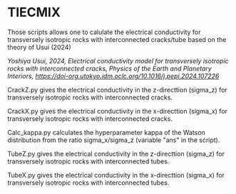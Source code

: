 # TIECMIX
Those scripts allows one to calulate the electrical conductivity for transversely isotropic rocks with interconnected cracks/tube based on the theory of Usui (2024)

_Yoshiya Usui, 2024, Electrical conductivity model for transversely isotropic rocks with interconnected cracks, Physics of the Earth and Planetary Interiors, https://doi-org.utokyo.idm.oclc.org/10.1016/j.pepi.2024.107226_

CrackZ.py gives the electrical conductivity in the z-directtion (sigma_z) for transversely isotropic rocks with interconnected cracks.

CrackX.py gives the electrical conductivity in the x-directtion (sigma_x) for transversely isotropic rocks with interconnected cracks.

Calc_kappa.py calculates the hyperparameter kappa of the Watson distribution from the ratio sigma_x/sigma_z (variable "ans" in the script).

TubeZ.py gives the electrical conductivity in the z-directtion (sigma_z) for transversely isotropic rocks with interconnected tubes.

TubeX.py gives the electrical conductivity in the x-directtion (sigma_x) for transversely isotropic rocks with interconnected tubes.
